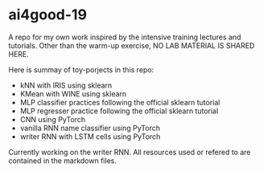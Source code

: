 # ai4good-19
A repo for my own work inspired by the intensive training lectures and tutorials. Other than the warm-up exercise, NO LAB MATERIAL IS SHARED HERE.

Here is summay of toy-porjects in this repo:
- kNN with IRIS using sklearn
- KMean with WINE using sklearn
- MLP classifier practices following the official sklearn tutorial
- MLP regresser practice following the official sklearn tutorial
- CNN using PyTorch
- vanilla RNN name classifier using PyTorch
- writer RNN with LSTM cells using PyTorch


Currently working on the writer RNN.
All resources used or refered to are contained in the markdown files.
